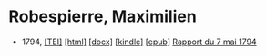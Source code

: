 # Robespierre, Maximilien

* 1794,  <a title="Source XML/TEI" class="file tei" href="https://hurlus.github.io/tei/robespierre1794_rapport.xml">[TEI]</a>  <a title="HTML une page" class="file html" href="https://hurlus.github.io/robespierre/robespierre1794_rapport.html">[html]</a>  <a title="Bureautique (LibreOffice, MS.Word)" class="file docx" href="https://hurlus.github.io/robespierre/robespierre1794_rapport.docx">[docx]</a>  <a title="Amazon.kindle" class="file mobi" href="https://hurlus.github.io/robespierre/robespierre1794_rapport.mobi">[kindle]</a>  <a title="EPUB, pour liseuses et téléphones" class="file epub" href="https://hurlus.github.io/robespierre/robespierre1794_rapport.epub">[epub]</a>  <a href="https://hurlus.github.io/robespierre/robespierre1794_rapport.html">Rapport du 7 mai 1794</a>
